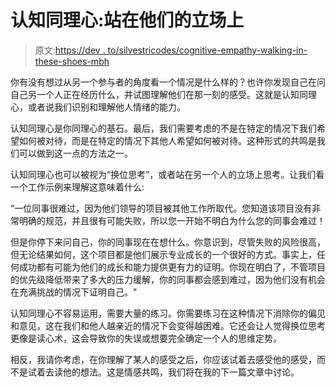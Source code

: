 # 认知同理心:站在他们的立场上

> 原文:[https://dev . to/silvestricodes/cognitive-empathy-walking-in-these-shoes-mbh](https://dev.to/silvestricodes/cognitive-empathy-walking-in-their-shoes-mbh)

你有没有想过从另一个参与者的角度看一个情况是什么样的？也许你发现自己在问自己另一个人正在经历什么，并试图理解他们在那一刻的感受。这就是认知同理心，或者说我们识别和理解他人情绪的能力。

认知同理心是你同理心的基石。最后，我们需要考虑的不是在特定的情况下我们希望如何被对待，而是在特定的情况下其他人希望如何被对待。这种形式的共鸣是我们可以做到这一点的方法之一。

认知同理心也可以被视为“换位思考”，或者站在另一个人的立场上思考。让我们看一个工作示例来理解这意味着什么:

“一位同事很难过，因为他们领导的项目被其他工作所取代。您知道该项目没有非常明确的规范，并且很有可能失败，所以您一开始不明白为什么您的同事会难过！

但是你停下来问自己，你的同事现在在想什么。你意识到，尽管失败的风险很高，但无论结果如何，这个项目都是他们展示专业成长的一个很好的方式。事实上，任何成功都有可能为他们的成长和能力提供更有力的证明。你现在明白了，不管项目的优先级降低带来了多大的压力缓解，你的同事都会感到难过，因为他们没有机会在充满挑战的情况下证明自己。"

认知同理心不容易运用，需要大量的练习。你需要练习在这种情况下消除你的偏见和意见，这在我们和他人越亲近的情况下会变得越困难。它还会让人觉得换位思考更像是读心术，这会导致你的失误或想要完全确定一个人的思维定势。

相反，我请你考虑，在你理解了某人的感受之后，你应该试着去感受他的感受，而不是试着去读他的想法。这是情感共鸣，我们将在我的下一篇文章中讨论。